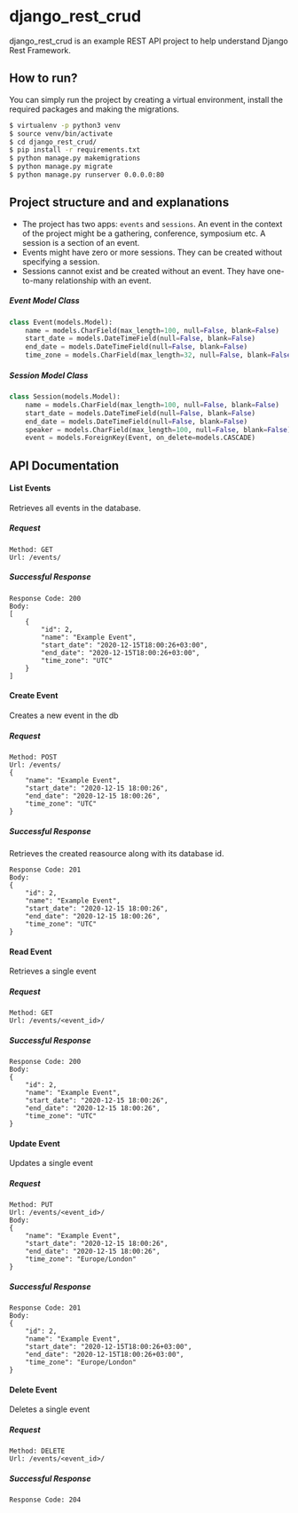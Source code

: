 # django_rest_crud
 
django_rest_crud is an example REST API project to help understand Django Rest Framework.

## How to run?
You can simply run the project by creating a virtual environment, install the required packages and making the migrations. 
  ```sh
$ virtualenv -p python3 venv
$ source venv/bin/activate
$ cd django_rest_crud/
$ pip install -r requirements.txt
$ python manage.py makemigrations
$ python manage.py migrate
$ python manage.py runserver 0.0.0.0:80
```
## Project structure and and explanations
- The project has two apps: ```events``` and  ```sessions```. An event in the context of the project might be a gathering, conference, symposium etc. A session is a section of an event.
-  Events might have zero or more sessions. They can be created without specifying a session.
-  Sessions cannot exist and be created without an event. They have one-to-many relationship with an event.

##### Event Model Class
```python
class Event(models.Model):
    name = models.CharField(max_length=100, null=False, blank=False)
    start_date = models.DateTimeField(null=False, blank=False)
    end_date = models.DateTimeField(null=False, blank=False)
    time_zone = models.CharField(max_length=32, null=False, blank=False, choices=TIMEZONES)
```
##### Session Model Class
``` python
class Session(models.Model):
    name = models.CharField(max_length=100, null=False, blank=False)
    start_date = models.DateTimeField(null=False, blank=False)
    end_date = models.DateTimeField(null=False, blank=False)
    speaker = models.CharField(max_length=100, null=False, blank=False)
    event = models.ForeignKey(Event, on_delete=models.CASCADE)
```

## API Documentation
#### List Events
Retrieves all events in the database.
##### Request
```
Method: GET
Url: /events/
```
##### Successful Response
```
Response Code: 200
Body:   
[
    {
        "id": 2,
        "name": "Example Event",
        "start_date": "2020-12-15T18:00:26+03:00",
        "end_date": "2020-12-15T18:00:26+03:00",
        "time_zone": "UTC"
    }
]
```
#### Create Event
Creates a new event in the db
##### Request
```
Method: POST
Url: /events/
{
    "name": "Example Event",
    "start_date": "2020-12-15 18:00:26",
    "end_date": "2020-12-15 18:00:26",
    "time_zone": "UTC"
}
```
##### Successful Response
Retrieves the created reasource along with its database id.
```
Response Code: 201
Body:   
{
    "id": 2,
    "name": "Example Event",
    "start_date": "2020-12-15 18:00:26",
    "end_date": "2020-12-15 18:00:26",
    "time_zone": "UTC"
}
```
#### Read Event
Retrieves a single event
##### Request
```
Method: GET
Url: /events/<event_id>/
```
##### Successful Response
```
Response Code: 200
Body:   
{
    "id": 2,
    "name": "Example Event",
    "start_date": "2020-12-15 18:00:26",
    "end_date": "2020-12-15 18:00:26",
    "time_zone": "UTC"
}
```
#### Update Event
Updates a single event
##### Request
```
Method: PUT
Url: /events/<event_id>/
Body:
{
    "name": "Example Event",
    "start_date": "2020-12-15 18:00:26",
    "end_date": "2020-12-15 18:00:26",
    "time_zone": "Europe/London"
}
```
##### Successful Response
```
Response Code: 201
Body:   
{
    "id": 2,
    "name": "Example Event",
    "start_date": "2020-12-15T18:00:26+03:00",
    "end_date": "2020-12-15T18:00:26+03:00",
    "time_zone": "Europe/London"
}
```
#### Delete Event
Deletes a single event
##### Request
```
Method: DELETE
Url: /events/<event_id>/
```
##### Successful Response
```
Response Code: 204
```